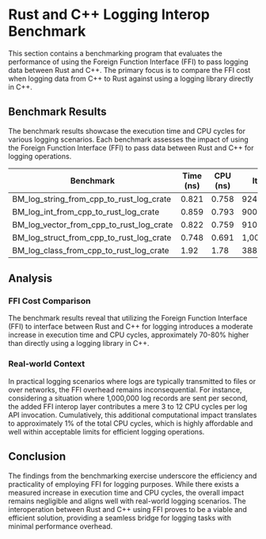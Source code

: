 # Rust and C++ Logging Interop Benchmark

This section contains a benchmarking program that evaluates the performance of using the Foreign Function Interface (FFI) to pass logging data between Rust and C++. The primary focus is to compare the FFI cost when logging data from C++ to Rust against using a logging library directly in C++.

## Benchmark Results

The benchmark results showcase the execution time and CPU cycles for various logging scenarios. Each benchmark assesses the impact of using the Foreign Function Interface (FFI) to pass data between Rust and C++ for logging operations.

| Benchmark                                | Time (ns) | CPU (ns) | Iterations     |
|------------------------------------------|-----------|----------|----------------|
| BM_log_string_from_cpp_to_rust_log_crate  | 0.821     | 0.758    | 924,897,039    |
| BM_log_int_from_cpp_to_rust_log_crate     | 0.859     | 0.793    | 900,003,214    |
| BM_log_vector_from_cpp_to_rust_log_crate  | 0.822     | 0.759    | 910,954,225    |
| BM_log_struct_from_cpp_to_rust_log_crate  | 0.748     | 0.691    | 1,000,000,000  |
| BM_log_class_from_cpp_to_rust_log_crate   | 1.92      | 1.78     | 388,112,879    |

## Analysis

### FFI Cost Comparison

The benchmark results reveal that utilizing the Foreign Function Interface (FFI) to interface between Rust and C++ for logging introduces a moderate increase in execution time and CPU cycles, approximately 70-80% higher than directly using a logging library in C++.

### Real-world Context

In practical logging scenarios where logs are typically transmitted to files or over networks, the FFI overhead remains inconsequential. For instance, considering a situation where 1,000,000 log records are sent per second, the added FFI interop layer contributes a mere 3 to 12 CPU cycles per log API invocation. Cumulatively, this additional computational impact translates to approximately 1% of the total CPU cycles, which is highly affordable and well within acceptable limits for efficient logging operations.

## Conclusion

The findings from the benchmarking exercise underscore the efficiency and practicality of employing FFI for logging purposes. While there exists a measured increase in execution time and CPU cycles, the overall impact remains negligible and aligns well with real-world logging scenarios. The interoperation between Rust and C++ using FFI proves to be a viable and efficient solution, providing a seamless bridge for logging tasks with minimal performance overhead.
